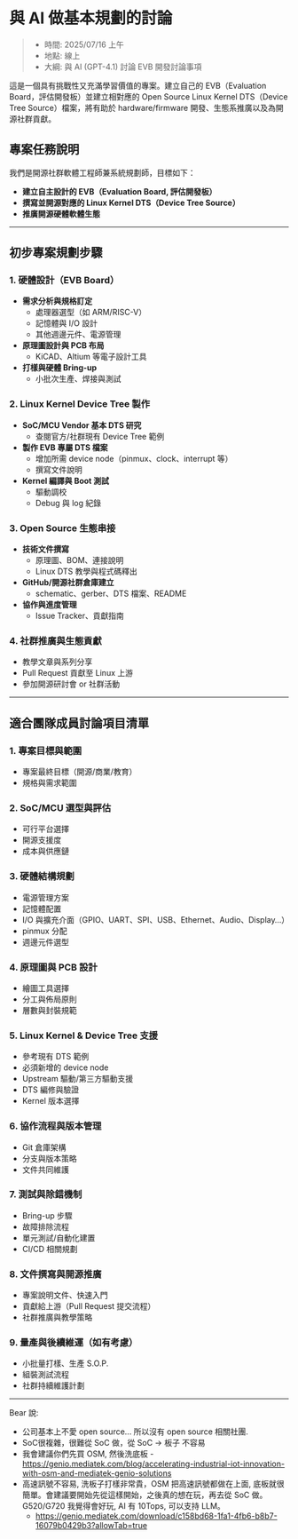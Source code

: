# 與 AI 做基本規劃的討論
> - 時間: 2025/07/16 上午
> - 地點: 線上
> - 大綱: 與 AI (GPT-4.1) 討論 EVB 開發討論事項

這是一個具有挑戰性又充滿學習價值的專案。建立自己的 EVB（Evaluation Board，評估開發板）並建立相對應的 Open Source Linux Kernel DTS（Device Tree Source）檔案，將有助於 hardware/firmware 開發、生態系推廣以及為開源社群貢獻。

## 專案任務說明

我們是開源社群軟體工程師兼系統規劃師，目標如下：

- **建立自主設計的 EVB（Evaluation Board, 評估開發板）**
- **撰寫並開源對應的 Linux Kernel DTS（Device Tree Source）**
- **推廣開源硬體軟體生態**

---

## 初步專案規劃步驟

### 1. 硬體設計（EVB Board）
- **需求分析與規格訂定**
  - 處理器選型（如 ARM/RISC-V）
  - 記憶體與 I/O 設計
  - 其他週邊元件、電源管理
- **原理圖設計與 PCB 布局**
  - KiCAD、Altium 等電子設計工具
- **打樣與硬體 Bring-up**
  - 小批次生產、焊接與測試

### 2. Linux Kernel Device Tree 製作
- **SoC/MCU Vendor 基本 DTS 研究**
  - 查閱官方/社群現有 Device Tree 範例
- **製作 EVB 專屬 DTS 檔案**
  - 增加所需 device node（pinmux、clock、interrupt 等）
  - 撰寫文件說明
- **Kernel 編譯與 Boot 測試**
  - 驅動調校
  - Debug 與 log 紀錄

### 3. Open Source 生態串接
- **技術文件撰寫**
  - 原理圖、BOM、連接說明
  - Linux DTS 教學與程式碼釋出
- **GitHub/開源社群倉庫建立**
  - schematic、gerber、DTS 檔案、README
- **協作與進度管理**
  - Issue Tracker、貢獻指南

### 4. 社群推廣與生態貢獻
- 教學文章與系列分享
- Pull Request 貢獻至 Linux 上游
- 參加開源研討會 or 社群活動

---

## 適合團隊成員討論項目清單

### 1. 專案目標與範圍
- 專案最終目標（開源/商業/教育）
- 規格與需求範圍

### 2. SoC/MCU 選型與評估
- 可行平台選擇
- 開源支援度
- 成本與供應鏈

### 3. 硬體結構規劃
- 電源管理方案
- 記憶體配置
- I/O 與擴充介面（GPIO、UART、SPI、USB、Ethernet、Audio、Display…）
- pinmux 分配
- 週邊元件選型

### 4. 原理圖與 PCB 設計
- 繪圖工具選擇
- 分工與佈局原則
- 層數與封裝規範

### 5. Linux Kernel & Device Tree 支援
- 參考現有 DTS 範例
- 必須新增的 device node
- Upstream 驅動/第三方驅動支援
- DTS 編修與驗證
- Kernel 版本選擇

### 6. 協作流程與版本管理
- Git 倉庫架構
- 分支與版本策略
- 文件共同維護

### 7. 測試與除錯機制
- Bring-up 步驟
- 故障排除流程
- 單元測試/自動化建置
- CI/CD 相關規劃

### 8. 文件撰寫與開源推廣
- 專案說明文件、快速入門
- 貢獻給上游（Pull Request 提交流程）
- 社群推廣與教學策略

### 9. 量產與後續維運（如有考慮）
- 小批量打樣、生產 S.O.P.
- 組裝測試流程
- 社群持續維護計劃

---

Bear 說:
- 公司基本上不愛 open source... 所以沒有 open source 相關社團.
- SoC很複雜，很難從 SoC 做，從 SoC -> 板子 不容易
- 我會建議你們先買 OSM, 然後洗底板 - https://genio.mediatek.com/blog/accelerating-industrial-iot-innovation-with-osm-and-mediatek-genio-solutions
- 高速訊號不容易, 洗板子打樣非常貴，OSM 把高速訊號都做在上面, 底板就很簡單。會建議要開始先從這樣開始，之後真的想在玩，再去從 SoC 做。G520/G720 我覺得會好玩, AI 有 10Tops, 可以支持 LLM。
  - https://genio.mediatek.com/download/c158bd68-1fa1-4fb6-b8b7-16079b0429b3?allowTab=true

